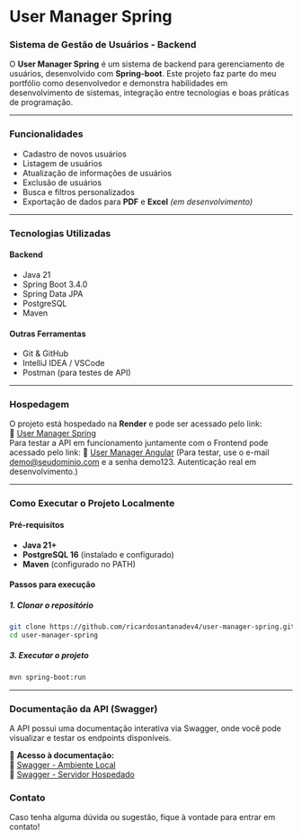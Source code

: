 # **User Manager Spring**

### Sistema de Gestão de Usuários - Backend

O **User Manager Spring** é um sistema de backend para gerenciamento de usuários, desenvolvido com **Spring-boot**. Este projeto faz parte do meu portfólio como desenvolvedor e demonstra habilidades em desenvolvimento de sistemas, integração entre tecnologias e boas práticas de programação.

---

### **Funcionalidades**
- Cadastro de novos usuários  
- Listagem de usuários  
- Atualização de informações de usuários  
- Exclusão de usuários  
- Busca e filtros personalizados  
- Exportação de dados para **PDF** e **Excel** *(em desenvolvimento)*  

---

### **Tecnologias Utilizadas**
#### **Backend**
- Java 21
- Spring Boot 3.4.0
- Spring Data JPA
- PostgreSQL
- Maven

#### **Outras Ferramentas**
- Git & GitHub  
- IntelliJ IDEA / VSCode  
- Postman (para testes de API)  

---

### **Hospedagem**
O projeto está hospedado na **Render** e pode ser acessado pelo link:  
🔗 [User Manager Spring](https://user-manager-spring.onrender.com)  
Para testar a API em funcionamento juntamente com o Frontend pode acessado pelo link:
🔗 [User Manager Angular](https://user-manager-angular.vercel.app/auth/login) 
(Para testar, use o e-mail demo@seudominio.com e a senha demo123. Autenticação real em desenvolvimento.)

---

### **Como Executar o Projeto Localmente**

#### **Pré-requisitos**
- **Java 21+**  
- **PostgreSQL 16** (instalado e configurado)  
- **Maven** (configurado no PATH)  

#### **Passos para execução**

##### **1. Clonar o repositório**
```bash
git clone https://github.com/ricardosantanadev4/user-manager-spring.git
cd user-manager-spring
```
##### **3. Executar o projeto**
```bash
mvn spring-boot:run
```

---
### **Documentação da API (Swagger)**
A API possui uma documentação interativa via Swagger, onde você pode visualizar e testar os endpoints disponíveis.

📌 **Acesso à documentação:**  
🔗 [Swagger - Ambiente Local](http://localhost:8080/swagger-ui)  
🔗 [Swagger - Servidor Hospedado](https://user-manager-spring.onrender.com/api/swagger-ui)  

### **Contato**
Caso tenha alguma dúvida ou sugestão, fique à vontade para entrar em contato!
